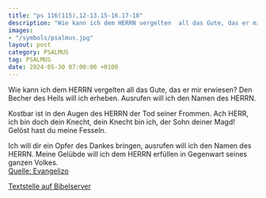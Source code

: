 ```yaml
---
title: "ps 116(115),12-13.15-16.17-18"
description: "Wie kann ich dem HERRN vergelten  all das Gute, das er mir erwiesen? Den Becher des Heils will ich erheben.  Ausrufen will ich den Namen des HERRN.  Kostbar ist in den Augen des HERRN  der Tod seiner Frommen. Ach HERR, ich bin doch dein Knecht,  dein Knecht bin ich, der Sohn ...."
images:
- "/symbols/psalmus.jpg"
layout: post
category: PSALMUS
tag: PSALMUS
date: 2024-05-30 07:00:00 +0100
---
```

Wie kann ich dem HERRN vergelten 
all das Gute, das er mir erwiesen?
Den Becher des Heils will ich erheben. 
Ausrufen will ich den Namen des HERRN.

Kostbar ist in den Augen des HERRN 
der Tod seiner Frommen.
Ach HERR, ich bin doch dein Knecht, 
dein Knecht bin ich, der Sohn deiner Magd! 
Gelöst hast du meine Fesseln.<!--more-->

Ich will dir ein Opfer des Dankes bringen, 
ausrufen will ich den Namen des HERRN.
Meine Gelübde will ich dem HERRN erfüllen 
in Gegenwart seines ganzen Volkes.<br>
[Quelle: Evangelizo](https://evangeliumtagfuertag.org/DE/gospel)

[Textstelle auf Bibelserver](https://www.bibleserver.com/EU/ps116(115),12-13.15-16.17-18)
